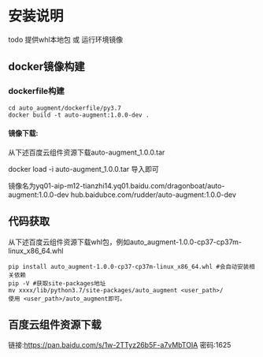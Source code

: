 # 安装说明

todo 提供whl本地包 或 运行环境镜像

## docker镜像构建

### dockerfile构建

```
cd auto_augment/dockerfile/py3.7
docker build -t auto-augment:1.0.0-dev .
```

#### 镜像下载: 

从下述百度云组件资源下载auto-augment_1.0.0.tar

docker load -i auto-augment_1.0.0.tar 导入即可

镜像名为yq01-aip-m12-tianzhi14.yq01.baidu.com/dragonboat/auto-augment:1.0.0-dev
hub.baidubce.com/rudder/auto-augment:1.0.0-dev



## 代码获取



从下述百度云组件资源下载whl包，例如auto_augment-1.0.0-cp37-cp37m-linux_x86_64.whl

```
pip install auto_augment-1.0.0-cp37-cp37m-linux_x86_64.whl #会自动安装相关依赖
pip -V #获取site-packages地址
mv xxxx/lib/python3.7/site-packages/auto_augment <user_path>/
使用 <user_path>/auto_augment即可。
```





## 百度云组件资源下载

链接:https://pan.baidu.com/s/1w-2TTyz26b5F-a7vMbTOIA  密码:1625



